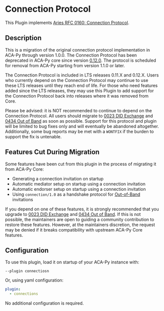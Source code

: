 # Connection Protocol

This Plugin implements [Aries RFC 0160: Connection Protocol][rfc].

[rfc]: https://hyperledger.github.io/aries-rfcs/latest/features/0160-connection-protocol/

## Description

This is a migration of the original connection protocol implementation in ACA-Py through version 1.0.0. The Connection Protocol has been deprecated in ACA-Py core since version [0.12.0][v0.12.0]. The protocol is scheduled for removal from ACA-Py starting from version 1.1.0 or later.

The Connection Protocol is included in LTS releases 0.11.X and 0.12.X. Users who currently depend on the Connection Protocol may continue to use these LTS releases until they reach end of life. For those who need features added since the LTS releases, they may use this Plugin to add support for the Connection Protocol back into releases where it was removed from Core.

Please be advised: it is NOT recommended to continue to depend on the Connection Protocol. All users should migrate to [0023 DID Exchange][didex] and [0434 Out of Band][oob] as soon as possible. Support for this protocol and plugin will be limited to bug fixes only and will eventually be abandoned altogether. Additionally, some bug reports may be met with a `WONTFIX` if the burden to support the fix is untenable.

[v0.12.0]: https://github.com/hyperledger/aries-cloudagent-python/blob/main/CHANGELOG.md#0120-breaking-changes
[didex]: https://hyperledger.github.io/aries-rfcs/latest/features/0023-did-exchange/
[oob]: https://hyperledger.github.io/aries-rfcs/latest/features/0434-outofband/

## Features Cut During Migration

Some features have been cut from this plugin in the process of migrating it from ACA-Py Core:

- Generating a connection invitation on startup
- Automatic mediator setup on startup using a connection invitation
- Automatic endorser setup on startup using a connection invitation
- Using `connection/1.0` as a handshake protocol for [Out-of-Band][oob] invitations

If you depend on one of these features, it is strongly recommended that you upgrade to [0023 DID Exchange][didex] and [0434 Out of Band][oob]. If this is not possible, the maintainers are open to guiding a community contribution to restore these features. However, at the maintainers discretion, the request may be denied if it breaks compatibility with upstream ACA-Py Core features.

## Configuration

To use this plugin, load it on startup of your ACA-Py instance with:

```
--plugin connectiosn
```

Or, using yaml configuration:
```yaml
plugin:
  - connections
```

No additional configuration is required.
